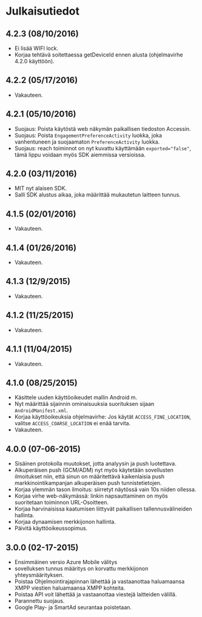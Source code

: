 <properties
    pageTitle="Azure Mobile välitys Android SDK-integrointi"
    description="Uusimmat päivitykset ja Azure Mobile välitys Android SDK ohjeet"
    services="mobile-engagement"
    documentationCenter="mobile"
    authors="piyushjo"
    manager="dwrede"
    editor="" />

<tags
    ms.service="mobile-engagement"
    ms.workload="mobile"
    ms.tgt_pltfrm="mobile-android"
    ms.devlang="Java"
    ms.topic="article"
    ms.date="08/10/2016"
    ms.author="piyushjo" />

# <a name="release-notes"></a>Julkaisutiedot

## <a name="423-08102016"></a>4.2.3 (08/10/2016)

- Ei lisää WIFI lock.
- Korjaa tehtävä soitettaessa getDeviceId ennen alusta (ohjelmavirhe 4.2.0 käyttöön).

## <a name="422-05172016"></a>4.2.2 (05/17/2016)

- Vakauteen.

## <a name="421-05102016"></a>4.2.1 (05/10/2016)

- Suojaus: Poista käytöstä web näkymän paikallisen tiedoston Accessin.
- Suojaus: Poista `EngagementPreferenceActivity` luokka, joka vanhentuneen ja suojaamaton `PreferenceActivity` luokka.
- Suojaus: reach toiminnot on nyt kuvattu käyttämään `exported="false"`, tämä lippu voidaan myös SDK aiemmissa versioissa.

## <a name="420-03112016"></a>4.2.0 (03/11/2016)

- MIT nyt alaisen SDK.
- Salli SDK alustus aikaa, joka määrittää mukautetun laitteen tunnus.

## <a name="415-02012016"></a>4.1.5 (02/01/2016)

- Vakauteen.

## <a name="414-01262016"></a>4.1.4 (01/26/2016)

- Vakauteen.

## <a name="413-1292015"></a>4.1.3 (12/9/2015)

- Vakauteen.

## <a name="412-11252015"></a>4.1.2 (11/25/2015)

- Vakauteen.

## <a name="411-11042015"></a>4.1.1 (11/04/2015)

- Vakauteen.

## <a name="410-08252015"></a>4.1.0 (08/25/2015)

- Käsittele uuden käyttöoikeudet mallin Android m.
- Nyt määrittää sijainnin ominaisuuksia suorituksen sijaan `AndroidManifest.xml`.
- Korjaa käyttöoikeuksia ohjelmavirhe: Jos käytät `ACCESS_FINE_LOCATION`, valitse `ACCESS_COARSE_LOCATION` ei enää tarvita.
- Vakauteen.

## <a name="400-07062015"></a>4.0.0 (07-06-2015)

-   Sisäinen protokolla muutokset, jotta analyysin ja push luotettava.
-   Alkuperäisen push (GCM/ADM) nyt myös käytetään sovellusten ilmoitukset niin, että sinun on määritettävä kaikenlaisia push markkinointikampanjan alkuperäisen push tunnistetietojen.
-   Korjaa ylemmän tason ilmoitus: siirretyt näytössä vain 10s niiden ollessa.
-   Korjaa virhe web-näkymässä: linkin napsauttaminen on myös suoritetaan toiminnon URL-Osoitteen.
-   Korjaa harvinaisissa kaatumisen liittyvät paikallisen tallennusvälineiden hallinta.
-   Korjaa dynaamisen merkkijonon hallinta.
-   Päivitä käyttöoikeussopimus.

## <a name="300-02172015"></a>3.0.0 (02-17-2015)

-   Ensimmäinen versio Azure Mobile välitys
-   sovelluksen tunnus määritys on korvattu merkkijonon yhteysmäärityksen.
-   Poistaa Ohjelmointirajapinnan lähettää ja vastaanottaa haluamaansa XMPP viestien haluamaansa XMPP kohteita.
-   Poistaa API voit lähettää ja vastaanottaa viestejä laitteiden välillä.
-   Parannettu suojaus.
-   Google Play- ja SmartAd seurantaa poistetaan.
